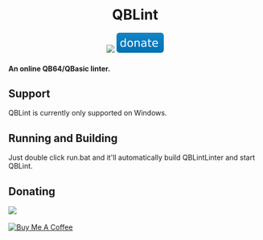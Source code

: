 <div align="center">  
<h1>QBLint</h1>
<a href="https://twitter.com/icoooode"><img src="https://img.shields.io/twitter/follow/icoooode?style=flat&logo=twitter&color=blue"></a>
<a href="#Donating"><img src="readme/donate.svg"></a>
</div>

#### An online QB64/QBasic linter.

## Support

QBLint is currently only supported on Windows.

## Running and Building

Just double click run.bat and it'll automatically build QBLintLinter and start QBLint.

## Donating

<div align="left"><img src="https://img.shields.io/static/v1?label=DOGE&message=DJwvvi1YMFHKwXneiyob4E72dH9MbA7ogS&color=informational&logo=dogecoin"></div>

<a href="https://www.buymeacoffee.com/OmerHijazi" target="_blank"><img src="https://cdn.buymeacoffee.com/buttons/v2/default-yellow.png" alt="Buy Me A Coffee" height="45"></a>
